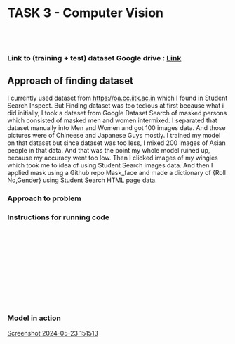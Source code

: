 <h1>TASK 3 - Computer Vision</h1>
<br>
<br>

### Link to (training + test) dataset Google drive : <a href = "https://drive.google.com/drive/folders/1AEoCLG2iK0ump00mSscnkK12M_6_Mbbp?usp=sharing">Link</a>    <br>
## Approach of finding dataset

I currently used dataset from https://oa.cc.iitk.ac.in which I found in Student Search Inspect. But Finding dataset was too tedious at first because what i did initially, I took a dataset from Google Dataset Search of masked persons which consisted of masked men and women intermixed. I separated that dataset manually into Men and Women and got 100 images data. And those pictures were of Chineese and Japanese Guys mostly. I trained my model on that dataset but since dataset was too less, I mixed 200 images of Asian people in that data. And that was the point my whole model ruined up, because my accuracy went too low. Then I clicked images of my wingies which took me to idea of using Student Search images data. And then I applied mask using a Github repo Mask_face and made a dictionary of  {Roll No,Gender}  using Student Search HTML page data.

<h3>Approach to problem</h3>



<h3>Instructions for running code</h3>
<br>
<br>
<br>
<br>
<br>

<br>
<br>
<br>
<br>
<br>
<h3>Model in action</h3>



[Screenshot 2024-05-23 151513](https://github.com/the-aryan-1712/pClub_Seccy_task/assets/156575544/38bc6bc3-4ebd-4c83-9880-442c30b7ba5d)

